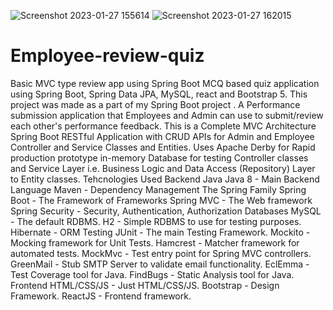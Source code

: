 ![Screenshot 2023-01-27 155614](https://user-images.githubusercontent.com/95207023/215069095-d7be359e-a59b-4a12-bcd7-d44361a0bfe9.png)
![Screenshot 2023-01-27 162015](https://user-images.githubusercontent.com/95207023/215069136-64b94065-e830-4800-8d9b-010619844841.png)


# Employee-review-quiz
Basic MVC type review app using Spring Boot
MCQ based quiz application using Spring Boot, Spring Data JPA, MySQL, react and Bootstrap 5. This project was made as a part of my Spring Boot project .
A Performance submission application that Employees and Admin can use to submit/review each other's performance feedback.
This is a Complete MVC Architecture Spring Boot RESTful Application with CRUD APIs for Admin and Employee Controller and Service Classes and Entities. Uses Apache Derby for Rapid production prototype in-memory Database for testing Controller classes and Service Layer i.e. Business Logic and Data Access (Repository) Layer to Entity classes.
Tehcnologies Used
Backend
Java
Java 8 - Main Backend Language
Maven - Dependency Management
The Spring Family
Spring Boot - The Framework of Frameworks
Spring MVC - The Web framework
Spring Security - Security, Authentication, Authorization
Databases
MySQL - The default RDBMS.
H2 - Simple RDBMS to use for testing purposes.
Hibernate - ORM
Testing
JUnit - The main Testing Framework.
Mockito - Mocking framework for Unit Tests.
Hamcrest - Matcher framework for automated tests.
MockMvc - Test entry point for Spring MVC controllers.
GreenMail - Stub SMTP Server to validate email functionality.
EclEmma - Test Coverage tool for Java.
FindBugs - Static Analysis tool for Java.
Frontend
HTML/CSS/JS - Just HTML/CSS/JS.
Bootstrap - Design Framework.
ReactJS - Frontend framework.
